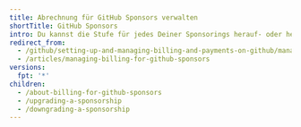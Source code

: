 ```yaml
---
title: Abrechnung für GitHub Sponsors verwalten
shortTitle: GitHub Sponsors
intro: Du kannst die Stufe für jedes Deiner Sponsorings herauf- oder herabstufen.
redirect_from:
  - /github/setting-up-and-managing-billing-and-payments-on-github/managing-billing-for-github-sponsors
  - /articles/managing-billing-for-github-sponsors
versions:
  fpt: '*'
children:
  - /about-billing-for-github-sponsors
  - /upgrading-a-sponsorship
  - /downgrading-a-sponsorship
---
```


